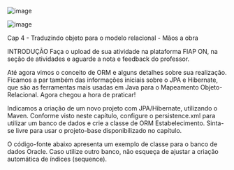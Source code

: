 ![image](https://user-images.githubusercontent.com/6618004/183068626-c430f0fc-a083-493f-b3e4-14e6c09ca930.png)

![image](https://user-images.githubusercontent.com/6618004/183068571-edca47e7-42c9-43a7-9023-5b5b7034abe6.png)

Cap 4 - Traduzindo objeto para o modelo relacional - Mãos a obra


INTRODUÇÃO
Faça o upload de sua atividade na plataforma FIAP ON, na seção de atividades e aguarde a nota e feedback do professor.

Até agora vimos o conceito de ORM e alguns detalhes sobre sua realização. Ficamos a par também das informações iniciais sobre o JPA e Hibernate, que são as ferramentas mais usadas em Java para o Mapeamento Objeto-Relacional. Agora chegou a hora de praticar!

Indicamos a criação de um novo projeto com JPA/Hibernate, utilizando o Maven. Conforme visto neste capítulo, configure o persistence.xml para utilizar um banco de dados e crie a classe de ORM Estabelecimento. Sinta-se livre para usar o projeto-base disponibilizado no capítulo.

O código-fonte abaixo apresenta um exemplo de classe para o banco de dados Oracle. Caso utilize outro banco, não esqueça de ajustar a criação automática de índices (sequence).
